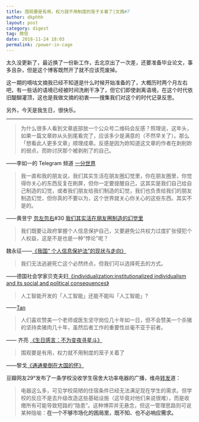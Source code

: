 ```yaml
---
title: 围观要是有用，权力就不用制度的笼子关着了|文摘#7
author: dkphhh
layout: post
category: digest
tag: 微信 
date: 2018-11-24 18:03
permalink: /power-in-cage
---
```

太久没更新了，最近换了一份新工作，去北京出了一次差，还要准备毕业论文，事多且杂，但是这个博客既然开了就不应该荒废掉。

这一期的嘀咕文摘我已经不知道是什么时候开始准备的了，大概历时两个月左右吧，有一些话的语境已经被时间洗刷干净了，但它们即使剥离语境，在这个时代依旧醍醐灌顶，这也是我做文摘的初衷——搜集我们对这个的时代记录反思。

另外，今天是我生日，很快乐。

-----

> 为什么很多人看到文章底部放一个公众号二维码会反感？照理说，这年头，如果一篇文章妳从头到尾看完了，应该多少是满意的（不然早关了）。那么「想看此人更多文章」顺理成章。反感是因为妳知道这文章的作者在剥削妳的弱点，而妳讨厌那个被剥削了的自己。 

——李如一的 Telegram 频道 [一分世界](https://t.me/yifenshijie) 



> 我一直和我的朋友说，我们其实生活在朋友圈幻觉里，你在朋友圈里，你觉得你关心的东西反复在刷屏，但你一定要提醒自己，这其实是我们自己给自己制造的幻觉，或者我们朋友给我们制造的幻觉，我们也负责给我们的朋友制造幻觉，但你真的不要以为，这个世界就关心你关心的这些东西。其实不是的。

——黄昱宁  [忽左忽右](https://itunes.apple.com/cn/podcast/%E5%BF%BD%E5%B7%A6%E5%BF%BD%E5%8F%B3/id1341481060?mt=2)#30 [我们其实活在朋友圈制造的幻觉里](https://castro.fm/episode/gzZO43)



> 我们既要让政府掌握个人信息保护自己，又要避免公共权力过度扩张侵犯个人权益，这是不是也是一种“悖论”呢？

魏永征——[《我国“ 个人信息保护法”的现状与走向》](http://yongzhengwei.com/archives/33704)




> 我们无法逃避死亡这个必然终点，但我们可以选择死去的方式。

——德国社会学家贝克夫妇[《individualization:institutionalized individualism and its social and political consequences》](https://www.amazon.com/Individualization-Institutionalized-Individualism-Consequences-association-ebook/dp/B00L18Y5C4/ref=sr_1_1?ie=UTF8&qid=1543129264&sr=8-1&keywords=individualization%3Ainstitutionalized+individualism+and+its+social+and+political+consequences)



> 人工智能开发的「人工智能」还能不能叫「人工智能」?

 ——[Tan](https://tan.today/)



> 人们喜欢赞美一个老师或医生坚守岗位几十年如一日，但不会赞美一个杀猪的坚持卖猪肉几十年，虽然后者工作的重要性丝毫不亚于前者。

—— 齐亮 [《生日感言：不为变夜寻星斗》](https://mp.weixin.qq.com/s/0UB7wc3ZsCKqVFAC4J4Mkg)



> 围观要是有用，权力就不用制度的笼子关着了

——黎戈[《通通晕倒在大国的怀》](https://mp.weixin.qq.com/s/vy7RfpbOa6VrMgQ0pfthOQ)



豆瓣网友29°发布了一条学校没收学生宿舍大功率电器的广播，维舟[转发](https://www.douban.com/people/1679535/status/2306597741/)道：

> 电器这么多，可见学校简陋的住宿条件已经无法满足现在学生的需求。但学校的反应不是去升级改造这些基础设施（这毕竟对他们来说很难），而是收缴所有可能导致短路的“隐患”。这种博弈并无悬念，但这一管理思路则可说某种隐喻：**在一个不够市场化的困局里，既不知、也不必响应需求。**
